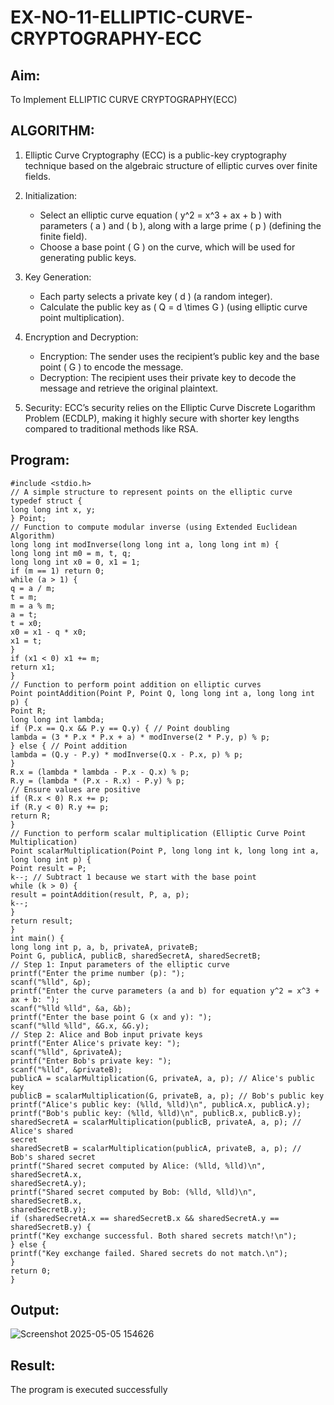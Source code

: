 # EX-NO-11-ELLIPTIC-CURVE-CRYPTOGRAPHY-ECC

## Aim:
To Implement ELLIPTIC CURVE CRYPTOGRAPHY(ECC)


## ALGORITHM:

1. Elliptic Curve Cryptography (ECC) is a public-key cryptography technique based on the algebraic structure of elliptic curves over finite fields.

2. Initialization:
   - Select an elliptic curve equation \( y^2 = x^3 + ax + b \) with parameters \( a \) and \( b \), along with a large prime \( p \) (defining the finite field).
   - Choose a base point \( G \) on the curve, which will be used for generating public keys.

3. Key Generation:
   - Each party selects a private key \( d \) (a random integer).
   - Calculate the public key as \( Q = d \times G \) (using elliptic curve point multiplication).

4. Encryption and Decryption:
   - Encryption: The sender uses the recipient’s public key and the base point \( G \) to encode the message.
   - Decryption: The recipient uses their private key to decode the message and retrieve the original plaintext.

5. Security: ECC’s security relies on the Elliptic Curve Discrete Logarithm Problem (ECDLP), making it highly secure with shorter key lengths compared to traditional methods like RSA.

## Program:
```
#include <stdio.h>
// A simple structure to represent points on the elliptic curve
typedef struct {
long long int x, y;
} Point;
// Function to compute modular inverse (using Extended Euclidean Algorithm)
long long int modInverse(long long int a, long long int m) {
long long int m0 = m, t, q;
long long int x0 = 0, x1 = 1;
if (m == 1) return 0;
while (a > 1) {
q = a / m;
t = m;
m = a % m;
a = t;
t = x0;
x0 = x1 - q * x0;
x1 = t;
}
if (x1 < 0) x1 += m;
return x1;
}
// Function to perform point addition on elliptic curves
Point pointAddition(Point P, Point Q, long long int a, long long int p) {
Point R;
long long int lambda;
if (P.x == Q.x && P.y == Q.y) { // Point doubling
lambda = (3 * P.x * P.x + a) * modInverse(2 * P.y, p) % p;
} else { // Point addition
lambda = (Q.y - P.y) * modInverse(Q.x - P.x, p) % p;
}
R.x = (lambda * lambda - P.x - Q.x) % p;
R.y = (lambda * (P.x - R.x) - P.y) % p;
// Ensure values are positive
if (R.x < 0) R.x += p;
if (R.y < 0) R.y += p;
return R;
}
// Function to perform scalar multiplication (Elliptic Curve Point Multiplication)
Point scalarMultiplication(Point P, long long int k, long long int a, long long int p) {
Point result = P;
k--; // Subtract 1 because we start with the base point
while (k > 0) {
result = pointAddition(result, P, a, p);
k--;
}
return result;
}
int main() {
long long int p, a, b, privateA, privateB;
Point G, publicA, publicB, sharedSecretA, sharedSecretB;
// Step 1: Input parameters of the elliptic curve
printf("Enter the prime number (p): ");
scanf("%lld", &p);
printf("Enter the curve parameters (a and b) for equation y^2 = x^3 + ax + b: ");
scanf("%lld %lld", &a, &b);
printf("Enter the base point G (x and y): ");
scanf("%lld %lld", &G.x, &G.y);
// Step 2: Alice and Bob input private keys
printf("Enter Alice's private key: ");
scanf("%lld", &privateA);
printf("Enter Bob's private key: ");
scanf("%lld", &privateB);
publicA = scalarMultiplication(G, privateA, a, p); // Alice's public key
publicB = scalarMultiplication(G, privateB, a, p); // Bob's public key
printf("Alice's public key: (%lld, %lld)\n", publicA.x, publicA.y);
printf("Bob's public key: (%lld, %lld)\n", publicB.x, publicB.y);
sharedSecretA = scalarMultiplication(publicB, privateA, a, p); // Alice's shared
secret
sharedSecretB = scalarMultiplication(publicA, privateB, a, p); // Bob's shared secret
printf("Shared secret computed by Alice: (%lld, %lld)\n", sharedSecretA.x,
sharedSecretA.y);
printf("Shared secret computed by Bob: (%lld, %lld)\n", sharedSecretB.x,
sharedSecretB.y);
if (sharedSecretA.x == sharedSecretB.x && sharedSecretA.y == sharedSecretB.y) {
printf("Key exchange successful. Both shared secrets match!\n");
} else {
printf("Key exchange failed. Shared secrets do not match.\n");
}
return 0;
}
```


## Output:

![Screenshot 2025-05-05 154626](https://github.com/user-attachments/assets/a9ed9177-cc48-44ee-8727-f5cec6a99bdb)


## Result:
The program is executed successfully

